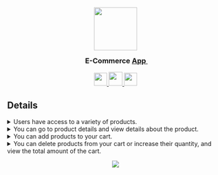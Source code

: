 <h3 align="center">
  <a href="https://ecommerce-nextjs-ecs.vercel.app">
    <img src="https://img001.prntscr.com/file/img001/V4TyHiFFSSyt3HGXE9G3dg.png" width="100"/>
  </a>
  <br/>
	<img src="https://raw.githubusercontent.com/catppuccin/catppuccin/main/assets/misc/transparent.png" height="30" width="0px"/>
	E-Commerce  
  <a href="https://ecommerce-nextjs-ecs.vercel.app">
    App
  </a>
	<img src="https://raw.githubusercontent.com/catppuccin/catppuccin/main/assets/misc/transparent.png" height="30" width="0px"/>
</h3>

<p align="center">
  	<a href="https://www.typescriptlang.org">
    <img src="https://badges.aleen42.com/src/typescript.svg" height="30">
  </a>
	<a href="https://nextjs.org">
    <img src="https://img.shields.io/badge/Next-black?style=for-the-badge&logo=next.js&logoColor=white" height="32">
  </a>
  	<a href="https://tailwindcss.com">
    <img src="https://img.shields.io/badge/tailwindcss-%2338B2AC.svg?style=for-the-badge&logo=tailwind-css&logoColor=white" height="30" >
  </a>
</p>

## Details

<details>
<summary>Users have access to a variety of products.</summary>
</details>
<details>
<summary>You can go to product details and view details about the product.</summary>
</details>
<details>
<summary>You can add products to your cart.</summary>
</details>
<details>
<summary>You can delete products from your cart or increase their quantity, and view the total amount of the cart.</summary>
</details>

<p align="center">
  <a href="https://github.com/emrecsmsk">
    <img src="https://img001.prntscr.com/file/img001/2yOOyD2QSPSPl-AFK8YnLQ.png" />
  </a>
</p>
